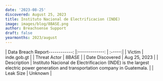 ```yaml
---
date: '2023-08-25'
discovered: August 25, 2023
title: Instituto Nacional de Electrificacion (INDE)
image: images/blog/8BASE.png
author: Breachsense Support
draft: false
yearmonths: 2023/august
---
```


| Data Breach Report------------:     |:-------------:    | :-----:|
| Victim      | inde.gob.gt      | 
| Threat Actor      | 8BASE      | 
| Date Discovered      | Aug 25, 2023      | 
| Description      | Instituto Nacional de Electrificacion (INDE) is the largest electric power generation and transportation company in Guatemala.      | 
| Leak Size      | Unknown      | 

